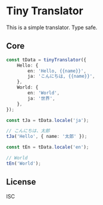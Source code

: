 # Tiny Translator

This is a simple translator. Type safe.

## Core

```typescript
const tData = tinyTranslator({
    Hello: {
        en: 'Hello, {{name}}',
        ja: 'こんにちは, {{name}}',
    },
    World: {
        en: 'World',
        ja: '世界',
    },
});

const tJa = tData.locale('ja');

// こんにちは、太郎
tJa('Hello', { name: '太郎' });

const tEn = tData.locale('en');

// World
tEn('World');
```

## License

ISC